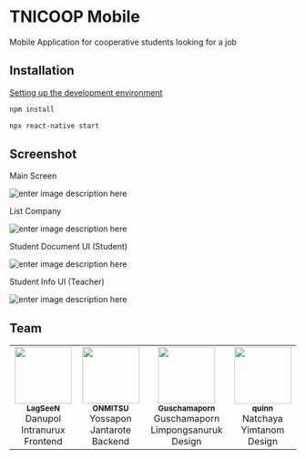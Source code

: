 # TNICOOP Mobile

Mobile Application for cooperative students looking for a job

## Installation

[Setting up the development environment](https://reactnative.dev/docs/environment-setup)

```bash
npm install

npx react-native start
```


## Screenshot

Main Screen

![enter image description here](https://i.imgur.com/vAWxifWl.png)

List Company

![enter image description here](https://i.imgur.com/2VMx6pIl.jpg)

Student Document UI (Student)

![enter image description here](https://i.imgur.com/08i7QWZl.png)

Student Info UI (Teacher)

![enter image description here](https://i.imgur.com/dSjTsyWl.png)

## Team
<table>
  <tr>
    <td align="center"><a href="https://github.com/LagSeeN"><img src="https://avatars1.githubusercontent.com/u/19259262?v=4" width="100px;" alt=""/><br /><sub><b>LagSeeN</b></sub></a><br />Danupol Intranurux<br />Frontend</td>
    <td align="center"><a href="https://github.com/ONMITSU"><img src="https://avatars1.githubusercontent.com/u/34770624?v=4" width="100px;" alt=""/><br /><sub><b>ONMITSU</b></sub></a><br />Yossapon Jantarote<br />Backend</td></td>
    <td align="center"><a href="https://github.com/Guschamaporn"><img src="https://avatars1.githubusercontent.com/u/65846492?v=4" width="100px;" alt=""/><br /><sub><b>Guschamaporn</b></sub></a><br />Guschamaporn Limpongsanuruk<br />Design</td></td>
    <td align="center"><a href="https://github.com/Natchaya-Yimtanom"><img src="https://avatars1.githubusercontent.com/u/65905726?v=4" width="100px;" alt=""/><br /><sub><b>quinn</b></sub></a><br />Natchaya Yimtanom<br />Design</td></td>
  </tr>
</table>

